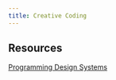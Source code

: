 ```yaml
---
title: Creative Coding
---
```



## Resources

[Programming Design Systems](https://programmingdesignsystems.com/)

